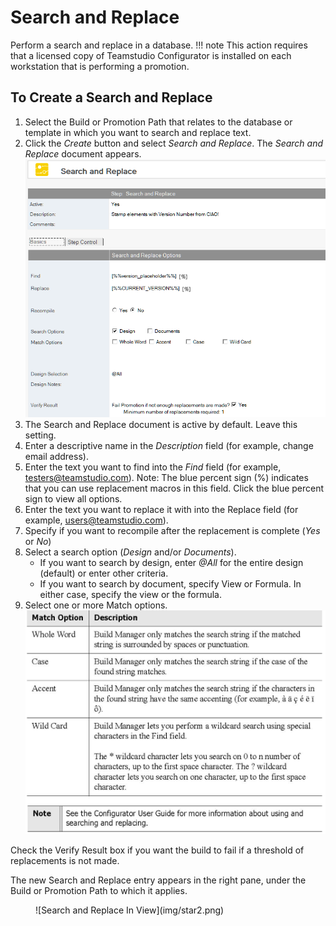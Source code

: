 # Search and Replace

Perform a search and replace in a database.
!!! note
    This action requires that a licensed copy of Teamstudio Configurator is installed on each
    workstation that is performing a promotion.
    
## To Create a Search and Replace
1. Select the Build or Promotion Path that relates to the database or template in which you want to search and replace text.
2. Click the *Create* button and select *Search and Replace*. The *Search and Replace* document appears.
   ![Search and Replace](img/star.png)
3. The Search and Replace document is active by default. Leave this setting.
4. Enter a descriptive name in the *Description* field (for example, change email address).
5. Enter the text you want to find into the *Find* field (for example, testers@teamstudio.com).
   Note: The blue percent sign (%) indicates that you can use replacement macros in this field. Click the blue percent sign to view all options.
6. Enter the text you want to replace it with into the Replace field (for example, users@teamstudio.com).
7. Specify if you want to recompile after the replacement is complete (*Yes* or *No*)
8. Select a search option (*Design* and/or *Documents*).
    * If you want to search by design, enter *@All* for the entire design (default) or enter other criteria.
    * If you want to search by document, specify View or Formula. In either case, specify the view or the formula.
9. Select one or more Match options.   
   ![Match options](img/staroptions.png)
   
Check the Verify Result box if you want the build to fail if a threshold of replacements is not made.

The new Search and Replace entry appears in the right pane, under the Build or Promotion Path to which it applies. 
<figure markdown="1">
  ![Search and Replace In View](img/star2.png)
</figure>